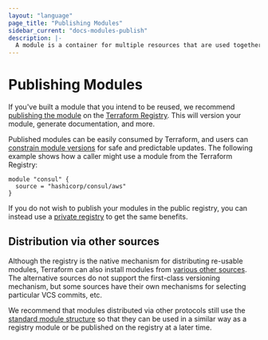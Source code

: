 ```yaml
---
layout: "language"
page_title: "Publishing Modules"
sidebar_current: "docs-modules-publish"
description: |-
  A module is a container for multiple resources that are used together.
---
```


# Publishing Modules

If you've built a module that you intend to be reused, we recommend
[publishing the module](/docs/registry/modules/publish.html) on the
[Terraform Registry](https://registry.terraform.io). This will version
your module, generate documentation, and more.

Published modules can be easily consumed by Terraform, and users can
[constrain module versions](/docs/language/modules/syntax.html#version)
for safe and predictable updates. The following example shows how a caller
might use a module from the Terraform Registry:

```hcl
module "consul" {
  source = "hashicorp/consul/aws"
}
```

If you do not wish to publish your modules in the public registry, you can
instead use a [private registry](/docs/registry/private.html) to get
the same benefits.

## Distribution via other sources

Although the registry is the native mechanism for distributing re-usable
modules, Terraform can also install modules from
[various other sources](/docs/language/modules/sources.html). The alternative sources
do not support the first-class versioning mechanism, but some sources have
their own mechanisms for selecting particular VCS commits, etc.

We recommend that modules distributed via other protocols still use the
[standard module structure](/docs/language/modules/develop/structure.html) so that they can
be used in a similar way as a registry module or be published on the registry
at a later time.
